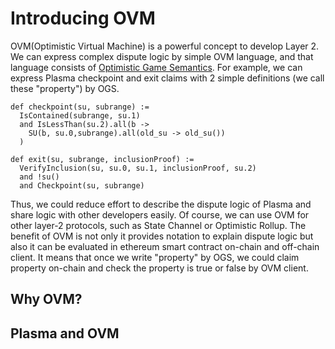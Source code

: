 # Introducing OVM

OVM(Optimistic Virtual Machine) is a powerful concept to develop Layer 2.
We can express complex dispute logic by simple OVM language, and that language consists of [Optimistic Game Semantics](https://plasma.group/optimistic-game-semantics.pdf).
For example, we can express Plasma checkpoint and exit claims with 2 simple definitions (we call these "property") by OGS.

```
def checkpoint(su, subrange) :=
  IsContained(subrange, su.1)
  and IsLessThan(su.2).all(b ->
    SU(b, su.0,subrange).all(old_su -> old_su())
  )
```

```
def exit(su, subrange, inclusionProof) :=
  VerifyInclusion(su, su.0, su.1, inclusionProof, su.2)
  and !su()
  and Checkpoint(su, subrange)
```

Thus, we could reduce effort to describe the dispute logic of Plasma and share logic with other developers easily. Of course, we can use OVM for other layer-2 protocols, such as State Channel or Optimistic Rollup.
The benefit of OVM is not only it provides notation to explain dispute logic but also it can be evaluated in ethereum smart contract on-chain and off-chain client. It means that once we write "property" by OGS, we could claim property on-chain and check the property is true or false by OVM client.

## Why OVM?

## Plasma and OVM
